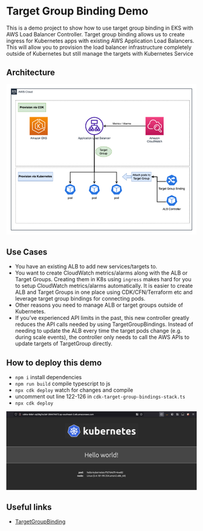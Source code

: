 # Target Group Binding Demo

This is a demo project to show how to use target group binding in EKS with AWS Load Balancer Controller. Target group binding allows us to create ingress for Kubernetes apps with existing AWS Application Load Balancers. This will allow you to provision the load balancer infrastructure completely outside of Kubernetes but still manage the targets with Kubernetes Service

## Architecture

![CDK Target Group Bindings Demo!](/docs/cdk-target-group-bindings.png)

## Use Cases

- You have an existing ALB to add new services/targets to.
- You want to create CloudWatch metrics/alarms along with the ALB or Target Groups. Creating them in K8s using `ingress` makes hard for you to setup CloudWatch metrics/alarms automatically. It is easier to create ALB and Target Groups in one place using CDK/CFN/Terraform etc and leverage target group bindings for connecting pods.
- Other reasons you need to manage ALB or target groups outside of Kubernetes.
- If you’ve experienced API limits in the past, this new controller greatly reduces the API calls needed by using TargetGroupBindings. Instead of needing to update the ALB every time the target pods change (e.g. during scale events), the controller only needs to call the AWS APIs to update targets of TargetGroup directly.

## How to deploy this demo

- `npm i`   install dependencies
- `npm run build`   compile typescript to js
- `npx cdk deploy`   watch for changes and compile
- uncomment out line 122-126 in `cdk-target-group-bindings-stack.ts`
- `npx cdk deploy`

![Deployed App!](/docs/hello-k8s.png)

## Useful links

- [TargetGroupBinding](https://kubernetes-sigs.github.io/aws-load-balancer-controller/v2.1/guide/targetgroupbinding/targetgroupbinding/)
